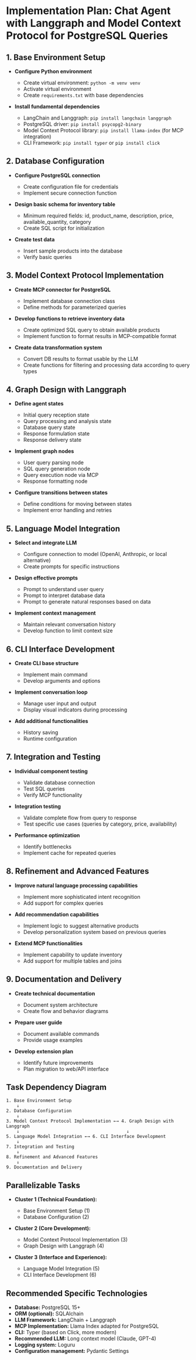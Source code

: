 # Implementation Plan: Chat Agent with Langgraph and Model Context Protocol for PostgreSQL Queries

## 1. Base Environment Setup
- **Configure Python environment**
  - Create virtual environment: `python -m venv venv`
  - Activate virtual environment
  - Create `requirements.txt` with base dependencies
  
- **Install fundamental dependencies**
  - LangChain and Langgraph: `pip install langchain langgraph`
  - PostgreSQL driver: `pip install psycopg2-binary`
  - Model Context Protocol library: `pip install llama-index` (for MCP integration)
  - CLI Framework: `pip install typer` or `pip install click`

## 2. Database Configuration
- **Configure PostgreSQL connection**
  - Create configuration file for credentials
  - Implement secure connection function 
  
- **Design basic schema for inventory table**
  - Minimum required fields: id, product_name, description, price, available_quantity, category
  - Create SQL script for initialization

- **Create test data**
  - Insert sample products into the database
  - Verify basic queries

## 3. Model Context Protocol Implementation
- **Create MCP connector for PostgreSQL**
  - Implement database connection class
  - Define methods for parameterized queries
  
- **Develop functions to retrieve inventory data**
  - Create optimized SQL query to obtain available products
  - Implement function to format results in MCP-compatible format
  
- **Create data transformation system**
  - Convert DB results to format usable by the LLM
  - Create functions for filtering and processing data according to query types

## 4. Graph Design with Langgraph
- **Define agent states**
  - Initial query reception state
  - Query processing and analysis state
  - Database query state
  - Response formulation state
  - Response delivery state
  
- **Implement graph nodes**
  - User query parsing node
  - SQL query generation node
  - Query execution node via MCP
  - Response formatting node
  
- **Configure transitions between states**
  - Define conditions for moving between states
  - Implement error handling and retries

## 5. Language Model Integration
- **Select and integrate LLM**
  - Configure connection to model (OpenAI, Anthropic, or local alternative)
  - Create prompts for specific instructions
  
- **Design effective prompts**
  - Prompt to understand user query
  - Prompt to interpret database data
  - Prompt to generate natural responses based on data
  
- **Implement context management**
  - Maintain relevant conversation history
  - Develop function to limit context size

## 6. CLI Interface Development
- **Create CLI base structure**
  - Implement main command
  - Develop arguments and options
  
- **Implement conversation loop**
  - Manage user input and output
  - Display visual indicators during processing
  
- **Add additional functionalities**
  - History saving
  - Runtime configuration

## 7. Integration and Testing
- **Individual component testing**
  - Validate database connection
  - Test SQL queries
  - Verify MCP functionality
  
- **Integration testing**
  - Validate complete flow from query to response
  - Test specific use cases (queries by category, price, availability)
  
- **Performance optimization**
  - Identify bottlenecks
  - Implement cache for repeated queries

## 8. Refinement and Advanced Features
- **Improve natural language processing capabilities**
  - Implement more sophisticated intent recognition
  - Add support for complex queries
  
- **Add recommendation capabilities**
  - Implement logic to suggest alternative products
  - Develop personalization system based on previous queries
  
- **Extend MCP functionalities**
  - Implement capability to update inventory
  - Add support for multiple tables and joins

## 9. Documentation and Delivery
- **Create technical documentation**
  - Document system architecture
  - Create flow and behavior diagrams
  
- **Prepare user guide**
  - Document available commands
  - Provide usage examples
  
- **Develop extension plan**
  - Identify future improvements
  - Plan migration to web/API interface

## Task Dependency Diagram

```
1. Base Environment Setup
    ↓
2. Database Configuration
    ↓
3. Model Context Protocol Implementation ←→ 4. Graph Design with Langgraph
    ↓                                         ↓
5. Language Model Integration ←→ 6. CLI Interface Development
    ↓
7. Integration and Testing
    ↓
8. Refinement and Advanced Features
    ↓
9. Documentation and Delivery
```

## Parallelizable Tasks

- **Cluster 1 (Technical Foundation):**
  - Base Environment Setup (1)
  - Database Configuration (2)
  
- **Cluster 2 (Core Development):**
  - Model Context Protocol Implementation (3)
  - Graph Design with Langgraph (4)
  
- **Cluster 3 (Interface and Experience):**
  - Language Model Integration (5)
  - CLI Interface Development (6)

## Recommended Specific Technologies

- **Database:** PostgreSQL 15+
- **ORM (optional):** SQLAlchain
- **LLM Framework:** LangChain + Langgraph
- **MCP Implementation:** Llama Index adapted for PostgreSQL
- **CLI:** Typer (based on Click, more modern)
- **Recommended LLM:** Long context model (Claude, GPT-4)
- **Logging system:** Loguru
- **Configuration management:** Pydantic Settings